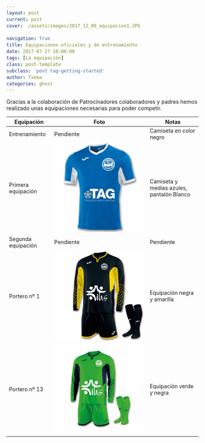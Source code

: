 ```yaml
---
layout: post
current: post
cover:  /assets/images/2017_12_09_equipacion1.JPG

navigation: True
title: Equipaciones oficiales y de entrenamiento
date: 2017-07-27 10:00:00
tags: [La equipación]
class: post-template
subclass: 'post tag-getting-started'
author: Txema
categories: ghost
---
```


Gracias a la colaboración de Patrocinadores colaboradores y padres hemos realizado unas equipaciones necesarias para poder competir.

| Equipación   |      Foto      |    Notas |
|----------|-------------|------|
| Entrenamiento |  Pendiente |  Camiseta en color negro |
| Primera equipación |    ![Primera equipacion](/assets/images/2017_12_09_equipacion1.JPG)   |    Camiseta y medias azules, pantalón Blanco |
| Segunda equipación |    Pendiente  |   Pendiente |
| Portero nº 1 |     ![Primera equipacion](/assets/images/2017_12_09_equipacion_p1.JPG)   |   Equipación negra y amarilla |
| Portero nº 13 |    ![Primera equipacion](/assets/images/2017_12_09_equipacion_p13.JPG)   |   Equipación verde y negra |
